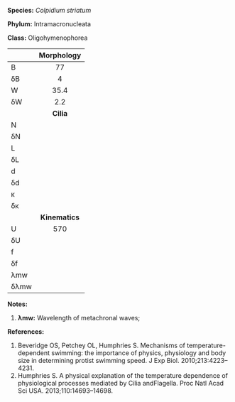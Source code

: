 **Species:** *Colpidium striatum*

**Phylum:** Intramacronucleata

**Class:** Oligohymenophorea

|      | **Morphology** |
| :--- | :------------: |
| B    | 77 |
| δB   | 4 |
| W    | 35.4 |
| δW   | 2.2 |
|      | **Cilia** |
| N    |  |
| δN   |  |
| L    |  |
| δL   |  |
| d    |  |
| δd   |  |
| κ    |  |
| δκ   |  |
|      | **Kinematics** |
| U    | 570 |
| δU   |  |
| f    |  |
| δf   |  |
| λmw  |  |
| δλmw |  |

**Notes:**

1. **λmw:** Wavelength of metachronal waves;

**References:**

1. Beveridge OS, Petchey OL, Humphries S.  Mechanisms of temperature-dependent swimming:  the importance of physics, physiology and body size in determining protist swimming speed.  J Exp Biol. 2010;213:4223–4231.
1. Humphries S.  A physical explanation of the temperature dependence of physiological processes mediated by Cilia andFlagella.  Proc Natl Acad Sci USA. 2013;110:14693–14698.
